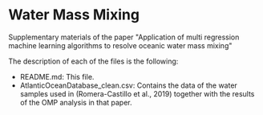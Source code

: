 # Water Mass Mixing

Supplementary materials of the paper "Application of multi regression machine learning algorithms to resolve oceanic water mass mixing"

The description of each of the files is the following:
* README.md: This file.
* AtlanticOceanDatabase_clean.csv: Contains the data of the water samples used in (Romera-Castillo et al., 2019) together with the results of the OMP analysis in that paper.
